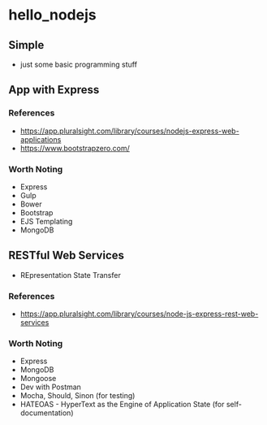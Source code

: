 # hello_nodejs

## Simple
- just some basic programming stuff

## App with Express

### References
- https://app.pluralsight.com/library/courses/nodejs-express-web-applications
- https://www.bootstrapzero.com/

### Worth Noting
- Express
- Gulp
- Bower
- Bootstrap
- EJS Templating
- MongoDB

## RESTful Web Services
- REpresentation State Transfer

### References
- https://app.pluralsight.com/library/courses/node-js-express-rest-web-services

### Worth Noting
- Express
- MongoDB
- Mongoose
- Dev with Postman
- Mocha, Should, Sinon (for testing)
- HATEOAS - HyperText as the Engine of Application State (for self-documentation)

